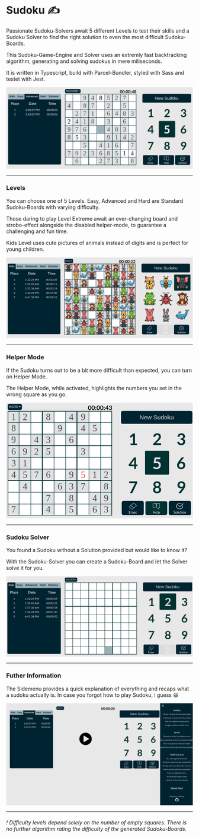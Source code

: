 # Sudoku ✍️
Passionate Sudoku-Solvers await 5 different Levels to test their skills and a Sudoku Solver to find the right solution to even the most difficult Sudoku-Boards.

This Sudoku-Game-Engine and Solver uses an extremly fast backtracking algorithm, generating and solving sudokus in mere miliseconds.

It is written in Typescript, build with Parcel-Bundler, styled with Sass and testet with Jest.

 ![alt app](public/assets/readme/one.png)
 
 ---
 ### Levels
 
 You can choose one of 5 Levels. Easy, Advanced and Hard are Standard Sudoku-Boards with varying difficulty.
 
 Those daring to play Level Extreme await an ever-changing board and strobo-effect alongside the disabled helper-mode, to guarantee a challenging and fun time.
 
 Kids Level uses cute pictures of animals instead of digits and is perfect for young children.
 
 ![alt app](public/assets/readme/kids.png)
 
 ---
 ### Helper Mode
 
 If the Sudoku turns out to be a bit more difficult than expected, you can turn on Helper Mode.
 
 The Helper Mode, while activated, highlights the numbers you set in the wrong square as you go.
 
  ![alt app](public/assets/readme/helper.png)
  
  ---
  ### Sudoku Solver
  
  You found a Sudoku without a Solution provided but would like to know it?
  
  With the Sudoku-Solver you can create a Sudoku-Board and let the Solver solve it for you.
  
   ![alt app](public/assets/readme/solver.png)
   
   ---
   
  ### Futher Information
  
  The Sidemenu provides a quick explanation of everything and recaps what a sudoku actually is. In case you forgot how to play Sudoku, i guess 😆
  
  ![alt app](public/assets/readme/overview2.png)
  
  ---
  ###### ! Difficulty levels depend solely on the number of empty squares. There is no further algorithm rating the difficulty of the generated Sudoku-Boards.
